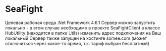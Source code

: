 # SeaFight
Целевая рабочая среда .Net Framework 4.6.1
Сервер можно запустить локально - в этом случае необходимо в проекте SeaFightClient в классе HubUtility (находится в папке Utils) изменить адрес подключения на Ваш локальный
Сервер также запущен на хостинге somee.com (может отключиться через какое-то время, т.к. тариф выбран бесплатный)
